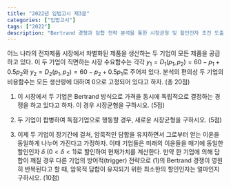 ```yaml
---
title: "2022년 입법고시 제3문"
categories: ["입법고시"]
tags: ["2022"]
description: "Bertrand 경쟁과 담합 전략 분석을 통한 시장균형 및 할인인자 조건 도출 문제"
---
```


어느 나라의 전자제품 시장에서 차별화된 제품을 생산하는 두 기업이 모든 제품을 공급하고 있다. 이 두 기업이 직면하는 시장 수요함수는 각각 $y_1 = D_1(p_1, p_2) = 60 - p_1 + 0.5p_2$와 $y_2 = D_2(p_1, p_2) = 60 - p_2 + 0.5p_1$로 주어져 있다. 분석의 편의상 두 기업의 비용함수는 모든 생산량에 대하여 0으로 고정되어 있다고 하자. (총 20점)

1) 이 시장에서 두 기업은 Bertrand 방식으로 가격을 동시에 독립적으로 결정하는 경쟁을 하고 있다고 하자. 이 경우 시장균형을 구하시오. (5점)

2) 두 기업이 합병하여 독점기업으로 행동할 경우, 새로운 시장균형을 구하시오. (5점)

3) 이제 두 기업이 장기간에 걸쳐, 암묵적인 담합을 유지하면서 그로부터 얻는 이윤을 동일하게 나누어 가진다고 가정하자. 이때 기업들은 미래의 이윤들을 매기에 동일한 할인인자 $\delta$ ($0 < \delta < 1$)로 할인하여 현재가치를 계산한다. 만약 한 기업에 의해 담합이 깨질 경우 다른 기업의 방어적(trigger) 전략으로 (1)의 Bertrand 경쟁이 영원히 반복된다고 할 때, 암묵적 담합이 유지되기 위한 최소한의 할인인자는 얼마인지 구하시오. (10점)
